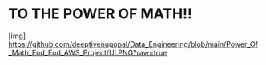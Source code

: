 # TO THE POWER OF MATH!!

[img] https://github.com/deeptivenugopal/Data_Engineering/blob/main/Power_Of_Math_End_End_AWS_Project/UI.PNG?raw=true
